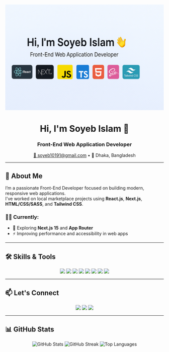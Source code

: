 <p align="center">
  <img src="./banner.png" alt="Banner" width="800" />
</p>


<h1 align="center">Hi, I'm Soyeb Islam 👋</h1>
<h3 align="center">Front-End Web Application Developer</h3>

<p align="center">
  <a href="mailto:soyeb10191@gmail.com">📧 soyeb10191@gmail.com</a> • 
  <span>📍 Dhaka, Bangladesh</span>
</p>

---

## 🚀 About Me

I’m a passionate Front-End Developer focused on building modern, responsive web applications.  
I've worked on local marketplace projects using **React.js**, **Next.js**, **HTML/CSS/SASS**, and **Tailwind CSS**.

### 👨‍💼 Currently:
- 🌱 Exploring **Next.js 15** and **App Router**
- ⚡ Improving performance and accessibility in web apps

---

## 🛠 Skills & Tools

<p align="center">
  <img src="https://img.shields.io/badge/React-20232A?style=for-the-badge&logo=react&logoColor=61DAFB" />
  <img src="https://img.shields.io/badge/Next.js-000000?style=for-the-badge&logo=nextdotjs&logoColor=white" />
  <img src="https://img.shields.io/badge/JavaScript-F7DF1E?style=for-the-badge&logo=javascript&logoColor=black" />
  <img src="https://img.shields.io/badge/TypeScript-007ACC?style=for-the-badge&logo=typescript&logoColor=white" />
  <img src="https://img.shields.io/badge/HTML5-E34F26?style=for-the-badge&logo=html5&logoColor=white" />
  <img src="https://img.shields.io/badge/CSS3-1572B6?style=for-the-badge&logo=css3&logoColor=white" />
  <img src="https://img.shields.io/badge/SASS-CC6699?style=for-the-badge&logo=sass&logoColor=white" />
  <img src="https://img.shields.io/badge/Tailwind_CSS-38B2AC?style=for-the-badge&logo=tailwind-css&logoColor=white" />
</p>

---

## 📫 Let's Connect

<p align="center">
  <a href="mailto:soyeb10191@gmail.com"><img src="https://img.shields.io/badge/Gmail-D14836?style=for-the-badge&logo=gmail&logoColor=white" /></a>
  <a href="https://www.linkedin.com/in/soyebislam"><img src="https://img.shields.io/badge/LinkedIn-0A66C2?style=for-the-badge&logo=linkedin&logoColor=white" /></a>
  <a href="https://github.com/soyebcodes"><img src="https://img.shields.io/badge/GitHub-100000?style=for-the-badge&logo=github&logoColor=white" /></a>
</p>

---

## 📊 GitHub Stats

<p align="center">
  <img src="https://github-readme-stats.vercel.app/api?username=soyebcodes&show_icons=true&theme=radical" alt="GitHub Stats" />
  <img src="https://streak-stats.demolab.com?user=soyebcodes&theme=radical" alt="GitHub Streak" />
  <img src="https://github-readme-stats.vercel.app/api/top-langs/?username=soyebcodes&layout=compact&theme=radical" alt="Top Languages" />
</p>
